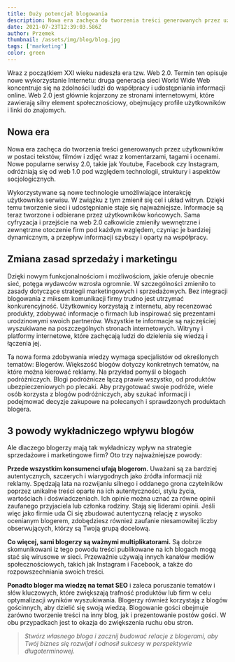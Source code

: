 ```yaml
---
title: Duży potencjał blogowania
description: Nowa era zachęca do tworzenia treści generowanych przez użytkowników w postaci tekstów, filmów i zdjęć wraz z komentarzami, tagami i ocenami.
date: 2021-07-23T12:39:03.586Z
author: Przemek
thumbnail: /assets/img/blog/blog.jpg
tags: ['marketing']
color: green
---
```

Wraz z początkiem XXI wieku nadeszła era tzw. Web 2.0. Termin ten opisuje nowe wykorzystanie Internetu: druga generacja sieci World Wide Web koncentruje się na zdolności ludzi do współpracy i udostępniania informacji online. Web 2.0 jest głównie kojarzony ze stronami internetowymi, które zawierają silny element społecznościowy, obejmujący profile użytkowników i linki do znajomych.

## Nowa era

Nowa era zachęca do tworzenia treści generowanych przez użytkowników w postaci tekstów, filmów i zdjęć wraz z komentarzami, tagami i ocenami. Nowe popularne serwisy 2.0, takie jak Youtube, Facebook czy Instagram, odróżniają się od web 1.0 pod względem technologii, struktury i aspektów socjologicznych.

Wykorzystywane są nowe technologie umożliwiające interakcję użytkownika serwisu. W związku z tym zmienił się cel i układ witryn. Dzięki temu tworzenie sieci i udostępnianie staje się najważniejsze. Informacje są teraz tworzone i odbierane przez użytkowników końcowych. Sama cyfryzacja i przejście na web 2.0 całkowicie zmieniły wewnętrzne i zewnętrzne otoczenie firm pod każdym względem, czyniąc je bardziej dynamicznym, a przepływ informacji szybszy i oparty na współpracy.

## Zmiana zasad sprzedaży i marketingu

Dzięki nowym funkcjonalnościom i możliwościom, jakie oferuje obecnie sieć, potęga wydawców wzrosła ogromnie. W szczególności zmieniło to zasady dotyczące strategii marketingowych i sprzedażowych. Bez integracji blogowania z miksem komunikacji firmy trudno jest utrzymać konkurencyjność. Użytkownicy korzystają z internetu, aby recenzować produkty, zdobywać informacje o firmach lub inspirować się prezentami urodzinowymi swoich partnerów. Wszystkie te informacje są najczęściej wyszukiwane na poszczególnych stronach internetowych. Witryny i platformy internetowe, które zachęcają ludzi do dzielenia się wiedzą i łączenia jej.

Ta nowa forma zdobywania wiedzy wymaga specjalistów od określonych tematów: Blogerów. Większość blogów dotyczy konkretnych tematów, na które można kierować reklamy. Na przykład pomyśl o blogach podróżniczych. Blogi podróżnicze łączą prawie wszystko, od produktów ubezpieczeniowych po plecaki. Aby przygotować swoje podróże, wiele osób korzysta z blogów podróżniczych, aby szukać informacji i podejmować decyzje zakupowe na polecanych i sprawdzonych produktach blogera.

## 3 powody wykładniczego wpływu blogów

Ale dlaczego blogerzy mają tak wykładniczy wpływ na strategie sprzedażowe i marketingowe firm? Oto trzy najważniejsze powody:

**Przede wszystkim konsumenci ufają blogerom.** Uważani są za bardziej autentycznych, szczerych i wiarygodnych jako źródła informacji niż reklamy. Spędzają lata na rozwijaniu silnego i oddanego grona czytelników poprzez unikalne treści oparte na ich autentyczności, stylu życia, wartościach i doświadczeniach. Ich opinie można uznać za równe opinii zaufanego przyjaciela lub członka rodziny. Stają się liderami opinii. Jeśli więc jako firmie uda Ci się zbudować autentyczną relację z wysoko ocenianym blogerem, zdobędziesz również zaufanie niesamowitej liczby obserwujących, którzy są Twoją grupą docelową.

**Co więcej, sami blogerzy są ważnymi multiplikatorami.** Są dobrze skomunikowani iz tego powodu treści publikowane na ich blogach mogą stać się wirusowe w sieci. Przeważnie używają innych kanałów mediów społecznościowych, takich jak Instagram i Facebook, a także do rozpowszechniania swoich treści.

**Ponadto bloger ma wiedzę na temat SEO** i zaleca poruszanie tematów i słów kluczowych, które zwiększają trafność produktów lub firm w celu optymalizacji wyników wyszukiwania. Blogerzy również korzystają z blogów gościnnych, aby dzielić się swoją wiedzą. Blogowanie gości obejmuje zarówno tworzenie treści na inny blog, jak i prezentowanie postów gości. W obu przypadkach jest to okazja do zwiększenia ruchu obu stron.

> *Stwórz własnego bloga i zacznij budować relacje z blogerami, aby Twój biznes się rozwijał i odnosił sukcesy w perspektywie długoterminowej.*